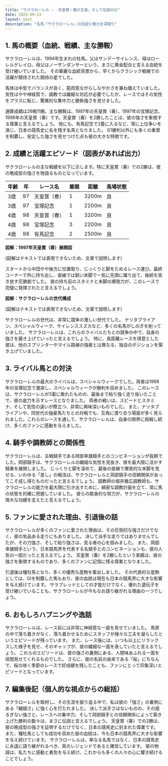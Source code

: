 ```yaml
---
title: "サクラローレル -  天皇賞・春の王者、そして伝説の父"
date: 2025-09-13
layout: post
description: "名馬『サクラローレル』の伝説と魅力を深堀り"
---
```


## 1. 馬の概要（血統、戦績、主な勝鞍）

サクラローレルは、1994年生まれの牡馬。父はサンデーサイレンス、母はローレルゲレイロ、母父はノーザンダンサーという、まさに黄金配合と言える血統を受け継いでいました。  その華麗な血統背景から、早くからクラシック戦線での活躍が期待された期待の星でした。

馬体は中型でバランスが良く、筋肉質ながらしなやかさを兼ね備えていました。気性はやや神経質で、調教では繊細な対応が必要でしたが、レースではその気性をプラスに転じ、驚異的な集中力と勝負強さを見せました。

通算成績は26戦11勝。主な勝鞍は、1997年の天皇賞（春）、1997年の宝塚記念、1998年の天皇賞（春）です。天皇賞（春）を2勝したことは、彼の強さを象徴する偉業と言えるでしょう。  他にも、有馬記念で2着に入るなど、常に上位争いを演じ、日本の競馬史に名を残す名馬となりました。  G1勝利以外にも多くの重賞を制覇し、安定した強さを見せつけた点も彼の大きな特徴です。


## 2. 成績と活躍エピソード（図表があれば出力）

サクラローレルの主な戦績を以下に示します。特に天皇賞（春）での2勝は、彼の晩成型の強さを物語るものとなっています。

| 年齢 | 年 | レース名           | 着順 | 距離 | 馬場状態 |
|-----|---|--------------------|-----|-----|---------|
| 3歳  | 97 | 天皇賞（春）       | 1   | 3200m| 良      |
| 3歳  | 97 | 宝塚記念           | 1   | 2200m| 良      |
| 4歳  | 98 | 天皇賞（春）       | 1   | 3200m| 良      |
| 4歳  | 98 | 宝塚記念           | 3   | 2200m| 良      |
| 4歳  | 98 | 有馬記念           | 2   | 2500m| 良      |


**図解：1997年天皇賞（春）展開図**

(図解はテキストでは表現できないため、文章で説明します)

スタートから中団やや後方に位置取り、じっくりと脚をためるレース運び。最終コーナーで外に持ち出し、直線では鋭い末脚で一気に先頭に躍り出て、後続を突き放す圧勝劇でした。  彼の持ち前のスタミナと末脚の爆発力が、このレースで完璧に発揮されたと言えるでしょう。


**図解：サクラローレルの世代構成**

(図解はテキストでは表現できないため、文章で説明します)

サクラローレルの世代は、非常に競争の激しい世代でした。  ナリタブライアン、スペシャルウィーク、サイレンススズカなど、多くの名馬がしのぎを削っていました。  サクラローレルは、これらのライバルたちとの競争の中で、自身の強さを磨き上げていったと言えるでしょう。  特に、長距離レースを得意とした彼は、他のスプリンターやマイル路線の強豪とは異なる、独自のポジションを築き上げていました。


## 3. ライバル馬との対決

サクラローレルの最大のライバルは、スペシャルウィークでした。両者は1998年の宝塚記念で激突し、スペシャルウィークが勝利を収めました。  このレースは、サクラローレルが3着に敗れたものの、最後まで粘り強く走り抜いたことで、彼の底力を示すレースとなりました。  両者の戦いは、スピードとスタミナ、そして気性の違いが際立つ、非常に興味深いものでした。  また、ナリタブライアンや、同世代の強豪馬たちとの対戦でも、互角に渡り合う場面が多く見られました。これらのレースを通して、サクラローレルは、自身の限界に挑戦し続け、多くのファンに感動を与えました。


## 4. 騎手や調教師との関係性

サクラローレルは、主戦騎手である岡部幸雄騎手とのコンビネーションが抜群でした。岡部騎手は、サクラローレルの繊細な気性を見抜き、彼を最大限に活かす騎乗を展開しました。  じっくりと脚を溜めて、最後の直線で爆発的な末脚を見せる、いわゆる「差し」の戦法は、サクラローレルと岡部騎手の信頼関係があってこそ成し得たものだったと言えるでしょう。  調教師の堀井雅広調教師も、サクラローレルの能力を最大限に引き出すために、綿密な調教計画を立て、常に馬の状態を的確に把握していました。  彼らの献身的な努力が、サクラローレルの偉大な功績を支えたと言えるでしょう。


## 5. ファンに愛された理由、引退後の話

サクラローレルが多くのファンに愛された理由は、その圧倒的な強さだけでなく、彼の気品ある走りにもありました。  決して派手な走りではありませんでしたが、その力強さ、そして粘り強さは、見る者の心を掴みました。  また、岡部幸雄騎手という、日本競馬界を代表する名騎手とのコンビネーションも、彼の人気の一因だったと言えるでしょう。  天皇賞（春）を2勝したという実績は、彼の強さを象徴するものであり、多くのファンに記憶に残る偉業となりました。

引退後は種牡馬となり、多くの優秀な産駒を輩出しました。  その代表的な産駒としては、GIを制覇した馬もおり、彼の血統は現在も日本の競馬界に大きな影響を与え続けています。  サラブレッドとしての才能だけでなく、優れた遺伝子を受け継いでいることも、サクラローレルが今もなお語り継がれる理由の一つでしょう。


## 6. おもしろハプニングや逸話

サクラローレルは、レース前には非常に神経質な一面を見せていました。  馬房の中で落ち着きがなく、落ち着かせるためにスタッフが様々な工夫を凝らしたというエピソードが残っています。  また、レース後には、いつも以上にリラックスした様子を見せ、そのギャップが、彼の繊細な一面を表していたと言えるでしょう。  これらのエピソードは、彼の強さの裏側にある、人間味あふれる一面を垣間見せてくれるものでした。  さらに、彼の名前の由来である「桜」にちなんで、桜の咲く季節のレースで好成績を残したことも、ファンにとって印象深いエピソードとなっています。


## 7. 編集後記（個人的な視点からの総括）

サクラローレルを取材し、その生涯を振り返る中で、私は彼の「強さ」の裏側にある「繊細さ」に強く心を打たれました。  決して派手さはないものの、その揺るぎない強さと、レースへの集中力、そして岡部騎手との信頼関係によって築き上げた勝利の数々は、まさに伝説と言えるでしょう。  天皇賞（春）での2勝は、彼の晩成型の強さを証明するだけでなく、日本の競馬史に刻まれた偉業です。  また、種牡馬としても成功を収めた彼の血統は、今も日本の競馬界に大きな影響を与え続けています。  サクラローレルは、単なる名馬ではなく、日本の競馬史に永遠に語り継がれるべき、真のレジェンドであると確信しています。  彼の物語は、私たちに感動と勇気を与え続け、これからも多くの人々の心に響き続けることでしょう。
